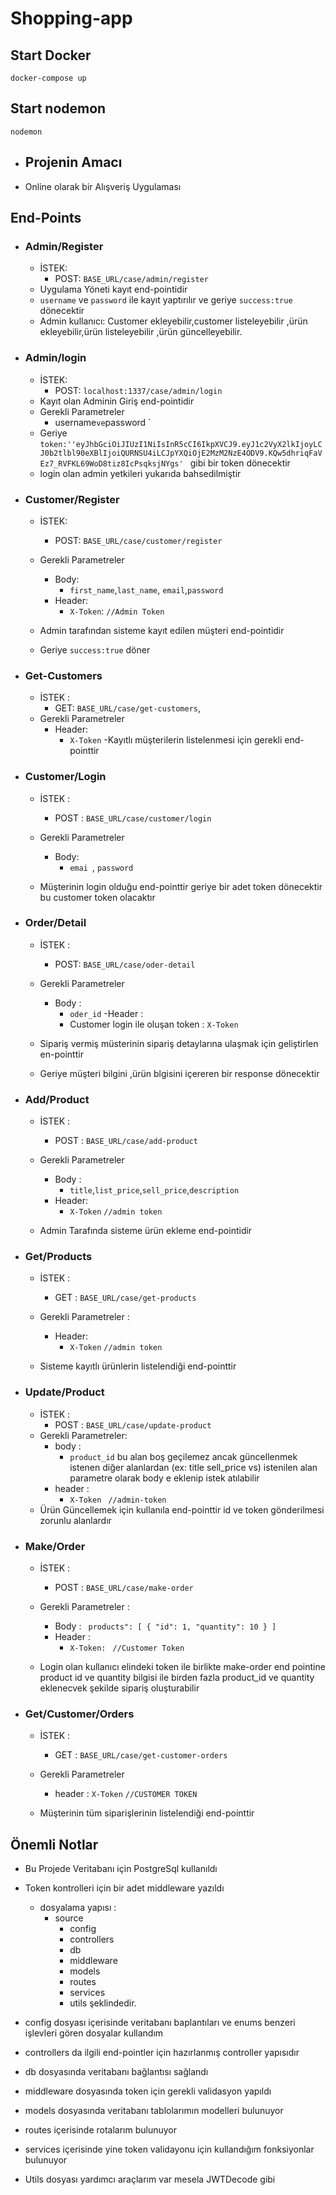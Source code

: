 # Shopping-app

## Start Docker

```
docker-compose up
```

## Start nodemon

```
nodemon
```

- ## Projenin Amacı
- Online olarak bir Alışveriş Uygulaması

## End-Points

- ### Admin/Register
    - İSTEK:
        - POST: `BASE_URL/case/admin/register`
    - Uygulama Yöneti kayıt end-pointidir
    - `username` ve `password` ile kayıt yaptırılır ve geriye `success:true` dönecektir
    - Admin kullanıcı: Customer ekleyebilir,customer listeleyebilir ,ürün ekleyebilir,ürün listeleyebilir ,ürün
      güncelleyebilir.
- ### Admin/login
    - İSTEK:
        - POST: `localhost:1337/case/admin/login`
    - Kayıt olan Adminin Giriş end-pointidir
    - Gerekli Parametreler
        - username` ve `password `
    - Geriye `token:''eyJhbGciOiJIUzI1NiIsInR5cCI6IkpXVCJ9.eyJ1c2VyX2lkIjoyLCJ0b2tlbl90eXBlIjoiQURNSU4iLCJpYXQiOjE2MzM2NzE4ODV9.KQw5dhriqFaVEz7_RVFKL69WoD8tiz8IcPsqksjNYgs' `
  gibi bir token dönecektir
    - login olan admin yetkileri yukarıda bahsedilmiştir

- ### Customer/Register
    - İSTEK:
        - POST: `BASE_URL/case/customer/register`
    - Gerekli Parametreler
        - Body:
            - `first_name`,`last_name`, `email`,`password`
        - Header:
            - `X-Token`: `//Admin Token`

    - Admin tarafından sisteme kayıt edilen müşteri end-pointidir
    - Geriye `success:true` döner
- ### Get-Customers
    - İSTEK :
        - GET: `BASE_URL/case/get-customers`,
    - Gerekli Parametreler
        - Header:
            - `X-Token`
              -Kayıtlı müşterilerin listelenmesi için gerekli end-pointtir

- ### Customer/Login
    - İSTEK :
        - POST : `BASE_URL/case/customer/login`
    - Gerekli Parametreler
        - Body:
            - `emai `, `password`

    - Müşterinin login olduğu end-pointtir geriye bir adet token dönecektir bu customer token olacaktır
- ### Order/Detail
    - İSTEK :
        - POST: `BASE_URL/case/oder-detail`
    - Gerekli Parametreler 
      - Body :
        - `oder_id`
      -Header :
        - Customer login ile oluşan token : `X-Token`
      
    - Sipariş vermiş müsterinin sipariş detaylarına ulaşmak için geliştirlen en-pointtir
    - Geriye müşteri bilgini ,ürün blgisini  içereren bir response dönecektir

- ### Add/Product
    - İSTEK :
      - POST : `BASE_URL/case/add-product`
    - Gerekli Parametreler
      - Body :
        - `title`,`list_price`,`sell_price`,`description`
      - Header: 
        - `X-Token` `//admin token`
        
    - Admin Tarafında sisteme ürün ekleme end-pointidir

- ### Get/Products
    - İSTEK :
      - GET : `BASE_URL/case/get-products`
    - Gerekli Parametreler :
      - Header: 
        - `X-Token` `//admin token`
        
    - Sisteme kayıtlı ürünlerin listelendiği end-pointtir

- ### Update/Product
  - İSTEK :
    - POST : `BASE_URL/case/update-product`
  - Gerekli Parametreler:
    - body :
      - `product_id` bu alan boş geçilemez ancak güncellenmek istenen diğer alanlardan (ex: title sell_price vs) istenilen alan parametre olarak body e eklenip istek atılabilir
    - header :
      - `X-Token ` `//admin-token`
  - Ürün Güncellemek için kullanıla end-pointtir id ve token gönderilmesi zorunlu alanlardır

- ### Make/Order
  - İSTEK : 
    - POST : `BASE_URL/case/make-order`
  - Gerekli Parametreler : 
    - Body : `
      products": [
      {
      "id": 1,
      "quantity": 10
      }
      ]`
    - Header :
      - `X-Token: ` `//Customer Token`
  
  - Login olan kullanıcı elindeki token ile birlikte make-order end pointine product id  ve quantity bilgisi ile birden fazla product_id ve quantity eklenecvek şekilde sipariş oluşturabilir

- ### Get/Customer/Orders
    - İSTEK :
      - GET : `BASE_URL/case/get-customer-orders`
    - Gerekli Parametreler 
      - header : `X-Token` `//CUSTOMER TOKEN`
    
    - Müşterinin tüm siparişlerinin listelendiği end-pointtir
  

## Önemli Notlar

- Bu Projede Veritabanı için PostgreSql kullanıldı
- Token kontrolleri için bir adet middleware yazıldı
  - dosyalama yapısı :
    - source 
      - config
      - controllers
      - db
      - middleware
      - models
      - routes
      - services
      - utils
şeklindedir. 
    
- config dosyası içerisinde veritabanı baplantıları  ve enums benzeri işlevleri gören dosyalar kullandım
- controllers da ilgili end-pointler için hazırlanmış controller yapısıdır
- db dosyasında veritabanı bağlantısı sağlandı
- middleware dosyasında token için gerekli validasyon yapıldı
- models dosyasında veritabanı tablolarımın modelleri bulunuyor
- routes içerisinde rotalarım bulunuyor
- services içerisinde yine token validayonu için kullandığım fonksiyonlar bulunuyor
- Utils dosyası yardımcı araçlarım var mesela JWTDecode gibi